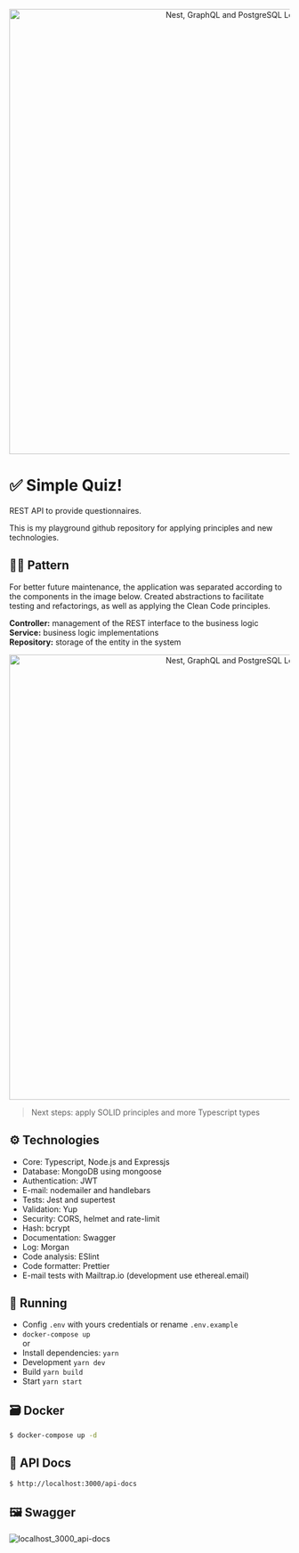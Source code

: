 <p align="center">
  <img src="https://user-images.githubusercontent.com/64763336/194782429-99df68c8-c988-4f0c-9882-e9c478572959.png" width="800" alt="Nest, GraphQL and PostgreSQL Logos" />

# ✅ Simple Quiz!

REST API to provide questionnaires.

This is my playground github repository for applying principles and new technologies.

## 👷‍♂️ Pattern
  For better future maintenance, the application was separated according to the components in the image below. Created abstractions to facilitate testing and refactorings, as well as applying the Clean Code principles.
  
 **Controller:** management of the REST interface to the business logic  
 **Service:** business logic implementations  
 **Repository:** storage of the entity in the system  
    
    
  <p align="center">
  <img src="https://user-images.githubusercontent.com/64763336/194782450-6644b287-94b3-4a97-87ba-94f1fa8e764a.png" width="800" alt="Nest, GraphQL and PostgreSQL Logos" />
  
> Next steps: apply SOLID principles and more Typescript types
  
## ⚙️ Technologies
- Core: Typescript, Node.js and Expressjs  
- Database: MongoDB using mongoose
- Authentication: JWT
- E-mail: nodemailer and handlebars 
- Tests: Jest and supertest
- Validation: Yup
- Security: CORS, helmet and rate-limit 
- Hash: bcrypt
- Documentation: Swagger  
- Log: Morgan
- Code analysis: ESlint  
- Code formatter: Prettier  
- E-mail tests with Mailtrap.io (development use ethereal.email)

## 🚀 Running
- Config `.env` with yours credentials or rename `.env.example`
- `docker-compose up`  
or  
- Install dependencies: `yarn`
- Development `yarn dev`
- Build `yarn build`
- Start `yarn start`

## 🗃️ Docker
```bash
$ docker-compose up -d
```

## 📄 API Docs
```bash
$ http://localhost:3000/api-docs
```

## 🖼️ Swagger
![localhost_3000_api-docs](https://user-images.githubusercontent.com/64763336/174910658-d74e0c1c-f852-46cf-b716-fcd6d576bba8.png)
